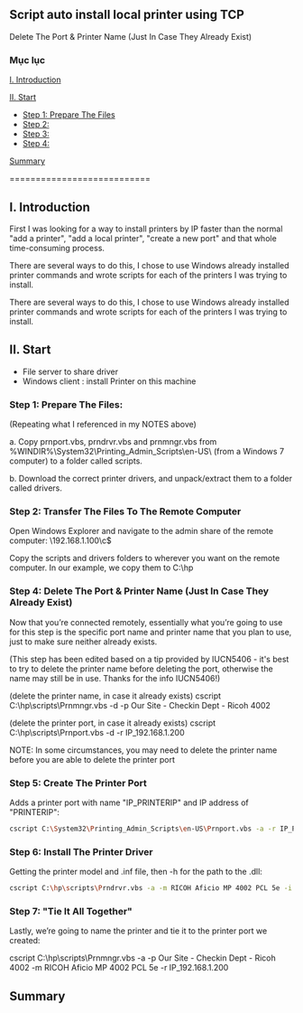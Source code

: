## Script auto install local printer using TCP
Delete The Port & Printer Name (Just In Case They Already Exist)
### Mục lục

[I. Introduction](#Modau)

[II. Start](#batdau)
- [Step 1: Prepare The Files](#step1)
- [Step 2:](#step2)
- [Step 3:](#step3)
- [Step 4:](#step4)

[Summary](#Tongket)

===========================
<a name="Modau"></a>
## I. Introduction
First I was looking for a way to install printers by IP faster than the normal "add a printer", "add a local printer", "create a new port" and that whole time-consuming process.

There are several ways to do this, I chose to use Windows already installed printer commands and wrote scripts for each of the printers I was trying to install.

There are several ways to do this, I chose to use Windows already installed printer commands and wrote scripts for each of the printers I was trying to install.
<a name="batdau"></a>
## II. Start
- File server to share driver
- Windows client : install Printer on this machine
<a name="step1"></a>
### Step 1: Prepare The Files:
(Repeating what I referenced in my NOTES above)

a. Copy prnport.vbs, prndrvr.vbs and prnmngr.vbs from %WINDIR%\System32\Printing_Admin_Scripts\en-US\ (from a Windows 7 computer) to a folder called scripts.

b. Download the correct printer drivers, and unpack/extract them to a folder called drivers.

### Step 2: Transfer The Files To The Remote Computer
Open Windows Explorer and navigate to the admin share of the remote computer: \192.168.1.100\c$

Copy the scripts and drivers folders to wherever you want on the remote computer. In our example, we copy them to C:\hp

### Step 4: Delete The Port & Printer Name (Just In Case They Already Exist)
Now that you’re connected remotely, essentially what you’re going to use for this step is the specific port name and printer name that you plan to use, just to make sure neither already exists.

(This step has been edited based on a tip provided by IUCN5406 - it's best to try to delete the printer name before deleting the port, otherwise the name may still be in use. Thanks for the info IUCN5406!)

(delete the printer name, in case it already exists) cscript C:\hp\scripts\Prnmngr.vbs -d -p Our Site - Checkin Dept - Ricoh 4002

(delete the printer port, in case it already exists) cscript C:\hp\scripts\Prnport.vbs -d -r IP_192.168.1.200

NOTE: In some circumstances, you may need to delete the printer name before you are able to delete the printer port

### Step 5: Create The Printer Port
Adds a printer port with name "IP_PRINTERIP" and IP address of "PRINTERIP":
``` sh
cscript C:\System32\Printing_Admin_Scripts\en-US\Prnport.vbs -a -r IP_PRINTERIP -h IP_PRINTERIP -o raw -n 9100
```
### Step 6: Install The Printer Driver
Getting the printer model and .inf file, then -h for the path to the .dll:
``` sh
cscript C:\hp\scripts\Prndrvr.vbs -a -m RICOH Aficio MP 4002 PCL 5e -i C:\hp\drivers\z53149en\disk1\oemsetup.inf -h C:\hp\drivers\z53149en\disk1
```
### Step 7: "Tie It All Together"
Lastly, we’re going to name the printer and tie it to the printer port we created:

cscript C:\hp\scripts\Prnmngr.vbs -a -p Our Site - Checkin Dept - Ricoh 4002 -m RICOH Aficio MP 4002 PCL 5e -r IP_192.168.1.200
<a name="tongket"></a>
## Summary
